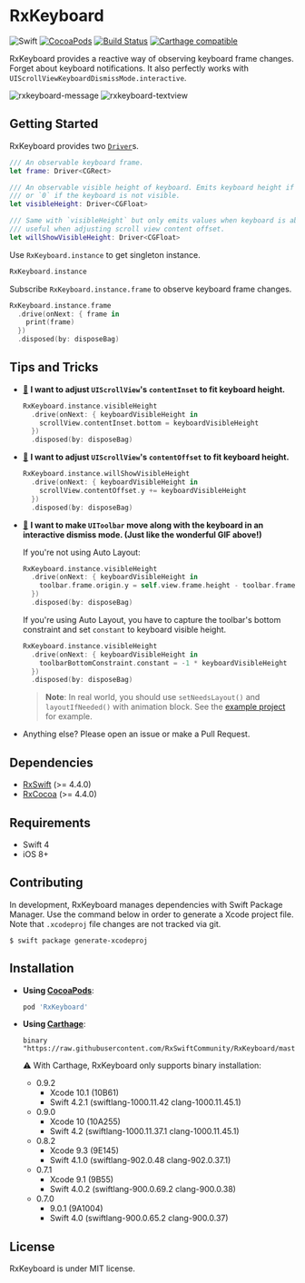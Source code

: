 # RxKeyboard

![Swift](https://img.shields.io/badge/Swift-4.2-orange.svg)
[![CocoaPods](http://img.shields.io/cocoapods/v/RxKeyboard.svg)](https://cocoapods.org/pods/RxKeyboard)
[![Build Status](https://travis-ci.org/RxSwiftCommunity/RxKeyboard.svg?branch=master)](https://travis-ci.org/RxSwiftCommunity/RxKeyboard)
[![Carthage compatible](https://img.shields.io/badge/Carthage-compatible-4BC51D.svg?style=flat)](https://github.com/Carthage/Carthage)

RxKeyboard provides a reactive way of observing keyboard frame changes. Forget about keyboard notifications. It also perfectly works with `UIScrollViewKeyboardDismissMode.interactive`.

![rxkeyboard-message](https://cloud.githubusercontent.com/assets/931655/22062707/625eea7a-ddbe-11e6-9984-529abae1bd1a.gif)
![rxkeyboard-textview](https://cloud.githubusercontent.com/assets/931655/19223656/14bd915c-8eb0-11e6-93ea-7618fc9c5d81.gif)

## Getting Started

RxKeyboard provides two [`Driver`](https://github.com/ReactiveX/RxSwift/blob/master/Documentation/Units.md#driver-unit)s.

```swift
/// An observable keyboard frame.
let frame: Driver<CGRect>

/// An observable visible height of keyboard. Emits keyboard height if the keyboard is visible
/// or `0` if the keyboard is not visible.
let visibleHeight: Driver<CGFloat>

/// Same with `visibleHeight` but only emits values when keyboard is about to show. This is
/// useful when adjusting scroll view content offset.
let willShowVisibleHeight: Driver<CGFloat>
```

Use `RxKeyboard.instance` to get singleton instance.

```swift
RxKeyboard.instance
```

Subscribe `RxKeyboard.instance.frame` to observe keyboard frame changes.

```swift
RxKeyboard.instance.frame
  .drive(onNext: { frame in
    print(frame)
  })
  .disposed(by: disposeBag)
```

## Tips and Tricks

- <a name="tip-content-inset" href="#tip-content-inset">🔗</a> **I want to adjust `UIScrollView`'s `contentInset` to fit keyboard height.**

    ```swift
    RxKeyboard.instance.visibleHeight
      .drive(onNext: { keyboardVisibleHeight in
        scrollView.contentInset.bottom = keyboardVisibleHeight
      })
      .disposed(by: disposeBag)
    ```

- <a name="tip-content-offset" href="#tip-content-offset">🔗</a> **I want to adjust `UIScrollView`'s `contentOffset` to fit keyboard height.**

    ```swift
    RxKeyboard.instance.willShowVisibleHeight
      .drive(onNext: { keyboardVisibleHeight in
        scrollView.contentOffset.y += keyboardVisibleHeight
      })
      .disposed(by: disposeBag)
    ```

- <a name="tip-toolbar" href="#tip-toolbar">🔗</a> **I want to make `UIToolbar` move along with the keyboard in an interactive dismiss mode. (Just like the wonderful GIF above!)**

    If you're not using Auto Layout:

    ```swift
    RxKeyboard.instance.visibleHeight
      .drive(onNext: { keyboardVisibleHeight in
        toolbar.frame.origin.y = self.view.frame.height - toolbar.frame.height - keyboardVisibleHeight
      })
      .disposed(by: disposeBag)
    ```

    If you're using Auto Layout, you have to capture the toolbar's bottom constraint and set `constant` to keyboard visible height.

    ```swift
    RxKeyboard.instance.visibleHeight
      .drive(onNext: { keyboardVisibleHeight in
        toolbarBottomConstraint.constant = -1 * keyboardVisibleHeight
      })
      .disposed(by: disposeBag)
    ```

    > **Note**: In real world, you should use `setNeedsLayout()` and `layoutIfNeeded()` with animation block. See the [example project](https://github.com/RxSwiftCommunity/RxKeyboard/blob/master/Example/Sources/ViewControllers/MessageListViewController.swift#L92-L105) for example.

- Anything else? Please open an issue or make a Pull Request.
    
## Dependencies

- [RxSwift](https://github.com/ReactiveX/RxSwift) (>= 4.4.0)
- [RxCocoa](https://github.com/ReactiveX/RxSwift) (>= 4.4.0)

## Requirements

- Swift 4
- iOS 8+

## Contributing

In development, RxKeyboard manages dependencies with Swift Package Manager. Use the command below in order to generate a Xcode project file. Note that `.xcodeproj` file changes are not tracked via git.

```console
$ swift package generate-xcodeproj
```

## Installation

- **Using [CocoaPods](https://cocoapods.org)**:

    ```ruby
    pod 'RxKeyboard'
    ```

- **Using [Carthage](https://github.com/Carthage/Carthage)**:

    ```
    binary "https://raw.githubusercontent.com/RxSwiftCommunity/RxKeyboard/master/RxKeyboard.json"
    ```

    ⚠️ With Carthage, RxKeyboard only supports binary installation:
    * 0.9.2
        * Xcode 10.1 (10B61)
        * Swift 4.2.1 (swiftlang-1000.11.42 clang-1000.11.45.1)
    * 0.9.0
        * Xcode 10 (10A255)
        * Swift 4.2 (swiftlang-1000.11.37.1 clang-1000.11.45.1)
    * 0.8.2
        * Xcode 9.3 (9E145)
        * Swift 4.1.0 (swiftlang-902.0.48 clang-902.0.37.1)
    * 0.7.1
        * Xcode 9.1 (9B55)
        * Swift 4.0.2 (swiftlang-900.0.69.2 clang-900.0.38)
    * 0.7.0
        * 9.0.1 (9A1004)
        * Swift 4.0 (swiftlang-900.0.65.2 clang-900.0.37)

## License

RxKeyboard is under MIT license.
